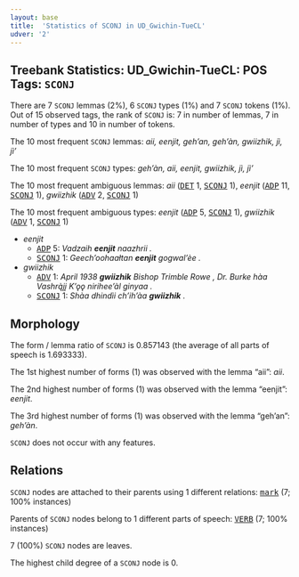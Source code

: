 ```yaml
---
layout: base
title:  'Statistics of SCONJ in UD_Gwichin-TueCL'
udver: '2'
---
```


## Treebank Statistics: UD_Gwichin-TueCL: POS Tags: `SCONJ`

There are 7 `SCONJ` lemmas (2%), 6 `SCONJ` types (1%) and 7 `SCONJ` tokens (1%).
Out of 15 observed tags, the rank of `SCONJ` is: 7 in number of lemmas, 7 in number of types and 10 in number of tokens.

The 10 most frequent `SCONJ` lemmas: <em>aii, eenjit, geh’an, geh’àn, gwiizhik, jì, jì’</em>

The 10 most frequent `SCONJ` types:  <em>geh’àn, aii, eenjit, gwiizhik, jì, jì’</em>

The 10 most frequent ambiguous lemmas: <em>aii</em> (<tt><a href="gwi_tuecl-pos-DET.html">DET</a></tt> 1, <tt><a href="gwi_tuecl-pos-SCONJ.html">SCONJ</a></tt> 1), <em>eenjit</em> (<tt><a href="gwi_tuecl-pos-ADP.html">ADP</a></tt> 11, <tt><a href="gwi_tuecl-pos-SCONJ.html">SCONJ</a></tt> 1), <em>gwiizhik</em> (<tt><a href="gwi_tuecl-pos-ADV.html">ADV</a></tt> 2, <tt><a href="gwi_tuecl-pos-SCONJ.html">SCONJ</a></tt> 1)

The 10 most frequent ambiguous types:  <em>eenjit</em> (<tt><a href="gwi_tuecl-pos-ADP.html">ADP</a></tt> 5, <tt><a href="gwi_tuecl-pos-SCONJ.html">SCONJ</a></tt> 1), <em>gwiizhik</em> (<tt><a href="gwi_tuecl-pos-ADV.html">ADV</a></tt> 1, <tt><a href="gwi_tuecl-pos-SCONJ.html">SCONJ</a></tt> 1)


* <em>eenjit</em>
  * <tt><a href="gwi_tuecl-pos-ADP.html">ADP</a></tt> 5: <em>Vadzaih <b>eenjit</b> naazhrii .</em>
  * <tt><a href="gwi_tuecl-pos-SCONJ.html">SCONJ</a></tt> 1: <em>Geech’oohaałtan <b>eenjit</b> gogwal’èe .</em>
* <em>gwiizhik</em>
  * <tt><a href="gwi_tuecl-pos-ADV.html">ADV</a></tt> 1: <em>April 1938 <b>gwiizhik</b> Bishop Trimble Rowe , Dr. Burke hàa Vashrą̀įį K’ǫǫ nirihee’àl ginyaa .</em>
  * <tt><a href="gwi_tuecl-pos-SCONJ.html">SCONJ</a></tt> 1: <em>Shàa dhindìi ch’ih’àa <b>gwiizhik</b> .</em>

## Morphology

The form / lemma ratio of `SCONJ` is 0.857143 (the average of all parts of speech is 1.693333).

The 1st highest number of forms (1) was observed with the lemma “aii”: <em>aii</em>.

The 2nd highest number of forms (1) was observed with the lemma “eenjit”: <em>eenjit</em>.

The 3rd highest number of forms (1) was observed with the lemma “geh’an”: <em>geh’àn</em>.

`SCONJ` does not occur with any features.


## Relations

`SCONJ` nodes are attached to their parents using 1 different relations: <tt><a href="gwi_tuecl-dep-mark.html">mark</a></tt> (7; 100% instances)

Parents of `SCONJ` nodes belong to 1 different parts of speech: <tt><a href="gwi_tuecl-pos-VERB.html">VERB</a></tt> (7; 100% instances)

7 (100%) `SCONJ` nodes are leaves.

The highest child degree of a `SCONJ` node is 0.

